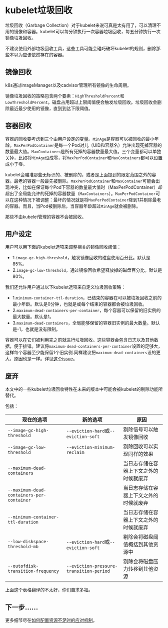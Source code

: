 # kubelet垃圾回收

垃圾回收（Garbage Collection）对于kubelet来说可真是太有用了，可以清理不用的镜像和容器。kubelet可以每分钟执行一次容器垃圾回收，每五分钟执行一次镜像垃圾回收。

不建议使用外部垃圾回收工具，这些工具可能会碰巧破坏kubelet的规则，删除那些本以为应该依然存在的容器。

## 镜像回收

k8s通过imageManager以及cadvisor管理所有镜像的生命周期。

镜像垃圾回收的策略包含两个要素：`HighThresholdPercent`和`LowThresholdPercent`。磁盘占用超过上限阈值便会触发垃圾回收。垃圾回收会删除最近最少使用的镜像，直到到达下限阈值。

## 容器回收

容器的回收要考虑到三个由用户设定的变量。`MinAge`是容器可以被回收的最小年龄。`MaxPerPodContainer`是每一个Pod对儿（UID和容器名）允许出现死掉容器的数量最大值。`MaxContainers`是所有死掉的容器数量最大值。三个变量都可以单独关掉，比如将`MinAge`设成零，将`MaxPerPodContainer`和`MaxContainers`都可以设置成小于零。

kubelet会瞄准那些无标识的、被删除的，或者是上面提到的限定范围之外的容器。最老的容器一般最先被删除。`MaxPerPodContainer`和`MaxContainer`可能会出现冲突，比如在保证每个Pod下容器的数量最大值时（MaxPerPodContainer）却超出了全局能允许的死掉的容器数量（`MaxContainers`）。`MaxPerPodContainer`可以在这种情况下被调整：最坏的情况就是将`MaxPerPodContainer`降到1并剔除最老的容器。而且，当Pod被删除后，当容器年龄超过`MinAge`就会被删除。

那些不由kubelet管理的容器不会被回收。

## 用户设定

用户可以用下面的kubelet选项来调整相关的镜像回收阈值：

- 1.`image-gc-high-threshold`，触发镜像回收的磁盘使用百分比。默认是85%。
- 2.`image-gc-low-threshold`，通过镜像回收希望释放掉的磁盘百分比。默认是80%。

我们还允许用户通过以下kubelet选项来自定义垃圾回收策略：

- 1.`minimum-container-ttl-duration`，已结束的容器在可以被垃圾回收之前的最小年龄。默认是0分钟，也就是或每个结束的容器都会被垃圾回收。
- 2.`maximum-dead-containers-per-container`，每个容器可以保留的旧实例的最大数量。默认是1。
- 3.`maximum-dead-containers`，全局能够保留的容器旧实例的最大数量。默认是-1，也就是没有限制。

容器可以在它们被利用完之前就进行垃圾回收。这些容器会包含日志以及其他数据，便于排错。建议将`maximum-dead-containers-per-container`设置的足够大，这样每个容器至少能保留1个旧实例.同样建议把`maximum-dead-containers`设的更大，原因也是一样。详见[这个issue](https://github.com/kubernetes/kubernetes/issues/13287)。

## 废弃

本文中的一些kubelet垃圾回收特性在未来的版本中可能会被kubelet的剔除功能所替代。

包括：

**现在的选项**|**新的选项**|**原因**
-|-|-
`--image-gc-high-threshold`|`--eviction-hard`或`--eviction-soft`|剔除信号可以触发镜像回收
`--image-gc-low-threshold`|`--eviction-minimum-reclaim`|剔除回收可以实现同样的效果
`--maximum-dead-containers`||当日志存储在容器上下文之外的时候就废弃
`--maximum-dead-containers-per-container`||当日志存储在容器上下文之外的时候就废弃
`--minimum-container-ttl-duration`||当日志存储在容器上下文之外的时候就废弃
`--low-diskspace-threshold-mb`|`--eviction-hard`或`--eviction-soft`|剔除会将磁盘阈值概括到其他资源中
`--outofdisk-transition-frequency`|`--eviction-pressure-transition-period`|剔除会将磁盘压力转移到其他资源

上面这个表格翻译的不太好，你们自求多福。

## 下一步……

更多细节尽在[如何配置资源不足时的应对机制](https://v1-18.docs.kubernetes.io/docs/tasks/administer-cluster/out-of-resource/)。